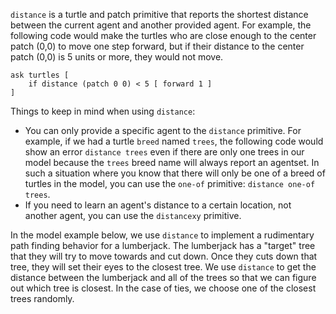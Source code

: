 `distance` is a turtle and patch primitive that reports the shortest distance between the current agent and another provided agent. For example, the following code would make the turtles who are close enough to the center patch (0,0) to move one step forward, but if their distance to the center patch (0,0) is 5 units or more, they would not move.



```
ask turtles [
	if distance (patch 0 0) < 5 [ forward 1 ]
]
```



Things to keep in mind when using `distance`: 

* You can only provide a specific agent to the `distance` primitive. For example, if we had a turtle `breed` named `trees`, the following code would show an error `distance trees` even if there are only one trees in our model because the `trees` breed name will always report an agentset. In such a situation where you know that there will only be one of a breed of turtles in the model, you can use the `one-of` primitive: `distance one-of trees`.
* If you need to learn an agent's distance to a certain location, not another agent, you can use the `distancexy` primitive.



In the model example below, we use `distance` to implement a rudimentary path finding behavior for a lumberjack. The lumberjack has a "target" tree that they will try to move towards and cut down. Once they cuts down that tree, they will set their eyes to the closest tree. We use `distance` to get the distance between the lumberjack and all of the trees so that we can figure out which tree is closest. In the case of ties, we choose one of the closest trees randomly.
